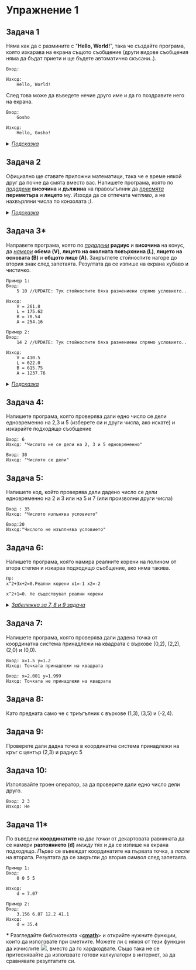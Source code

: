 # Упражнение 1

## Задача 1

Няма как да с размините с "**Hello, World!**", така че създайте програма, която изкарава на екрана същото съобщение (други видове съобщения няма да бъдат приети и ще бъдете автоматично скъсани..).

```
Вход:

Изход: 
    Hello, World! 
```

След това може да въведете нечие друго име и да го поздравите него на екрана.

```
Вход:
    Gosho

Изход: 
    Hello, Gosho! 
```
<details><summary><i><u>Подсказка</u></i></summary>
&nbsp;&nbsp;&nbsp;&nbsp;&nbsp;За въвеждането на името използайте символен низ (string) и го въведете със cin. След това просто изпишете на екрана литералиния низ "Hello, ", след това въведения от вас низ и накрая залепете една удивителна "!" или '!'. Или просто конкатенирайте низовете с '+' и ги изпишете на едно. 
</details>

## Задача 2
Официално ще ставате приложни математици, така че е време някой друг да почне да смята вместо вас. Напишете програма, която по <u>*подадени*</u> **височина** и **дължина** на правоъгълник да <u>*пресмята*</u> **периметъра** и **лицето** му. Изхода да се отпечата *четливо*, а не нахвърляни числа по конзолата *:)*. 
<details><summary><i><u>Подсказка</u></i></summary>
    <p>
    &nbsp;&nbsp;&nbsp;&nbsp;&nbsp;Въведете стойностие в подходящия тип променливи.
    </p>
</details>

## Задача 3*

 Направете програма, която по <u>*подадени*</u> **радиус** и **височина** на конус, да <u>*намери*</u> **обема (V)**, **лицето на околната повърхнина (L)**, **лицето на основата (B)** и **общото лице (A)**. Закръглете стойностите нагоре до втория знак след запетаята. Резултата да се изпише на екрана хубаво и чистичко.


```
Пример 1:
Вход: 
    5 10 //UPDATE: Тук стойностите бяха размениени спрямо условието..

Изход:
    V = 261.8
    L = 175.62
    B = 78.54
    A = 254.16

Пример 2:
Вход:
    14 2 //UPDATE: Тук стойностите бяха размениени спрямо условието..

Изход:
    V = 410.5
    L = 622.0
    B = 615.75
    A = 1237.76
```
<details><summary><i><u>Подсказка</u></i></summary>
    <p>
    &nbsp;&nbsp;&nbsp;&nbsp;&nbsp;Въведете стойностие в <i>подходящия</i> тип променливи. Използвайте функциите <b>sqrt</b> и <b>pow</b> от библиотеката <<b>cmath</b>>, за да можете да коренувате и вдигате на степен(адекватно). Не забравяйте да я добавите с #include, както <<b>iostream</b>>
    </p>
</details>


## Задача 4:

Напишете програма, която проверява дали едно число се дели едновременно на 2,3 и 5 (изберете си и други числа, ако искате) и изкарайте подходящо съобщение

```
Вход: 6
Изход: "Числото не се дели на 2, 3 и 5 едновременно"

Вход: 30
Изход: "Числото се дели"

```

## Задача 5:

Напишете код, който проверява дали дадено число се дели едновременно на 2 и 3 или на 5 и 7 (или произволни други числа)

```
Вход : 35
Изход: "Числото изпънява условието"

Вход:20
Изход:"Числото не изъплнява условието"

```

## Задача 6:

Напишете програма, която намира реалните корени на полином от втора степен и изкарва подходящо съобщение, ако няма такива.

```
Пр:
х^2+3x+2=0.Реални корени х1=-1 х2=-2

x^2+1=0. Не съществуват реални корени
```

<details><summary><i><u>Забележка за 7, 8 и 9 задача</u></i></summary>
&nbsp;&nbsp;&nbsp;&nbsp;&nbsp;Внимавайте какъв тип данни използвате </details>

## Задача 7:

Напишете програма, която проверява дали дадена точка от  координатна система принадлежи на квадрата с върхове (0,2), (2,2), (2,0) и (0,0).

```
Вход: х=1.5 у=1.2
Изход: Точката принадлежи на квадрата

Вход: х=2.001 у=1.999
Изход: Точката не принадлежи на квадрата
```

## Задача 8:

Като предната само че с триъгълник с върхове (1,3), (3,5) и (-2,4).

## Задача 9:

Проверете дали дадна точка в координатна система принадлежи на кръг с център (2,3)
и радиус 5

## Задача 10:

Използвайте троен оператор, за да проверите дали едно число дели друго.

```
Вход: 2 3
Изход: Не
```



## Задача 11*

По въведени **координатите** на *две точки* от декартовата равнината да се намери **разтоянието (d)** *между* тях и да се изпише на екрана подходящо. *Първо* се въвеждат координатите на първата точка, а *после* на втората. Резултата да се закръгли до втория символ след запетаята.

```
Пример 1:
Вход:
    0 0 5 5

Изход:
    d = 7.07

Пример 2:
Вход:
    3.156 6.87 12.2 41.1
Изход:
    d = 35.4
```

**\*** Разгледайте библиотеката <**<a href="http://www.cplusplus.com/reference/cmath/">cmath</a>**> и открийте нужните функции, които да използвате при сметките. Можете ли с някоя от тези функции да изчислите <img src="https://latex.codecogs.com/svg.latex?\Large&space;\pi" />, вместо да го хардкодвате. Също така не се притеснявайте да използвате готови калкулатори в интернет, за да сравнявате резултатите си.